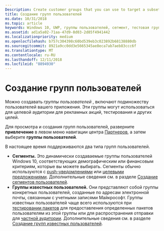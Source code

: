 ```yaml
---
Description: Create customer groups that you can use to target a subset of your app's customer base for promotions, testing, or other purposes.
title: Создание групп пользователей
ms.date: 10/31/2018
ms.topic: article
keywords: Windows 10, UWP, группы пользователей, сегмент, тестовая группа, группы известных пользователей
ms.assetid: ad1a5a02-71aa-47d9-8d03-2d85f4941442
ms.localizationpriority: medium
ms.openlocfilehash: b757c304398c60bd539eb3c023892b68138880db
ms.sourcegitcommit: 8921a9cc0dd3e5665345ae8eca7ab7aeb83ccc6f
ms.translationtype: MT
ms.contentlocale: ru-RU
ms.lasthandoff: 12/11/2018
ms.locfileid: "8894930"
---
```

# <a name="create-customer-groups"></a>Создание групп пользователей

Можно создавать *группы пользователей* , включают подмножеству пользователей вашего приложения. Эти группы могут использоваться для целевой аудитории для рекламных акций, тестирования и других целей.

Для просмотра и создания групп пользователей, разверните **привлечение** в левом меню навигации центра [Партнеров](https://partner.microsoft.com/dashboard), а затем выберите **группы пользователей**.

В настоящее время поддерживаются два типа групп пользователей.

- **Сегменты.** Это динамически создаваемые группы пользователей Windows 10, соответствующих демографическим или финансовым критериям, которые вы можете выбирать. Сегменты обычно используются с [push-уведомлениями](send-push-notifications-to-your-apps-customers.md) или [целевыми предложениями](use-targeted-offers-to-maximize-engagement-and-conversions.md). Дополнительные сведения см. в разделе [Создание сегментов пользователей](create-customer-segments.md).
- **Группы известных пользователей.** Они представляют собой группы конкретных пользователей, созданные по адресам электронной почты, связанным с учетными записями Майкрософт. Группы известных пользователей чаще всего используются при [тестировании пакетов](package-flights.md) для предоставления определенных пакетов пользователям из этой группы или для распространения отправки для [частной аудитории](choose-visibility-options.md#audience). Дополнительные сведения см. в разделе [Создание групп известных пользователей](create-known-user-groups.md).
